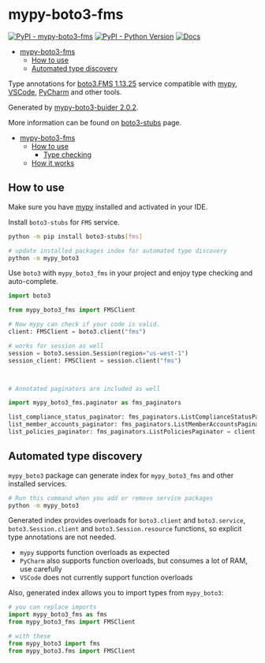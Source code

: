 # mypy-boto3-fms

[![PyPI - mypy-boto3-fms](https://img.shields.io/pypi/v/mypy-boto3-fms.svg?color=blue)](https://pypi.org/project/mypy-boto3-fms)
[![PyPI - Python Version](https://img.shields.io/pypi/pyversions/mypy-boto3-fms.svg?color=blue)](https://pypi.org/project/mypy-boto3-fms)
[![Docs](https://img.shields.io/readthedocs/mypy-boto3-builder.svg?color=blue)](https://mypy-boto3-builder.readthedocs.io/)

- [mypy-boto3-fms](#mypy-boto3-fms)
  - [How to use](#how-to-use)
  - [Automated type discovery](#automated-type-discovery)


Type annotations for
[boto3.FMS 1.13.25](https://boto3.amazonaws.com/v1/documentation/api/1.13.25/reference/services/fms.html#FMS) service
compatible with [mypy](https://github.com/python/mypy), [VSCode](https://code.visualstudio.com/),
[PyCharm](https://www.jetbrains.com/pycharm/) and other tools.

Generated by [mypy-boto3-buider 2.0.2](https://github.com/vemel/mypy_boto3_builder).

More information can be found on [boto3-stubs](https://pypi.org/project/boto3-stubs/) page.

- [mypy-boto3-fms](#mypy-boto3-fms)
  - [How to use](#how-to-use)
    - [Type checking](#type-checking)
  - [How it works](#how-it-works)

## How to use

Make sure you have [mypy](https://github.com/python/mypy) installed and activated in your IDE.

Install `boto3-stubs` for `FMS` service.

```bash
python -m pip install boto3-stubs[fms]

# update installed packages index for automated type discovery
python -m mypy_boto3
```

Use `boto3` with `mypy_boto3_fms` in your project and enjoy type checking and auto-complete.

```python
import boto3

from mypy_boto3_fms import FMSClient

# Now mypy can check if your code is valid.
client: FMSClient = boto3.client("fms")

# works for session as well
session = boto3.session.Session(region="us-west-1")
session_client: FMSClient = session.client("fms")



# Annotated paginators are included as well

import mypy_boto3_fms.paginator as fms_paginators

list_compliance_status_paginator: fms_paginators.ListComplianceStatusPaginator = client.get_paginator("list_compliance_status")
list_member_accounts_paginator: fms_paginators.ListMemberAccountsPaginator = client.get_paginator("list_member_accounts")
list_policies_paginator: fms_paginators.ListPoliciesPaginator = client.get_paginator("list_policies")
```

## Automated type discovery

`mypy_boto3` package can generate index for `mypy_boto3_fms` and other installed services.

```bash
# Run this command when you add or remove service packages
python -m mypy_boto3
```

Generated index provides overloads for `boto3.client` and `boto3.service`,
`boto3.Session.client` and `boto3.Session.resource` functions,
so explicit type annotations are not needed.

- `mypy` supports function overloads as expected
- `PyCharm` also supports function overloads, but consumes a lot of RAM, use carefully
- `VSCode` does not currently support function overloads

Also, generated index allows you to import types from `mypy_boto3`:

```python
# you can replace imports
import mypy_boto3_fms as fms
from mypy_boto3_fms import FMSClient

# with these
from mypy_boto3 import fms
from mypy_boto3.fms import FMSClient
```